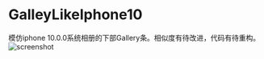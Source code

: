 # GalleyLikeIphone10
模仿iphone 10.0.0系统相册的下部Gallery条。相似度有待改进，代码有待重构。
![screenshot](https://github.com/zmer007/GalleyLikeIphone10/blob/master/screenshot.png)
